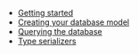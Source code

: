* [Getting started](wiki/Getting-started)
* [Creating your database model](wiki/Creating-your-database-model)
* [Querying the database](wiki/Querying-the-database)
* [Type serializers](wiki/Type-serializers)